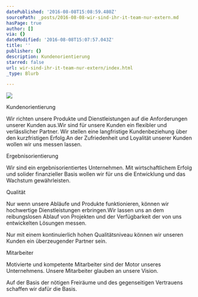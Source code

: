 ```yaml
---
datePublished: '2016-08-08T15:08:59.480Z'
sourcePath: _posts/2016-08-08-wir-sind-ihr-it-team-nur-extern.md
hasPage: true
author: []
via: {}
dateModified: '2016-08-08T15:07:57.043Z'
title: ''
publisher: {}
description: Kundenorientierung
starred: false
url: wir-sind-ihr-it-team-nur-extern/index.html
_type: Blurb

---
```

![](https://the-grid-user-content.s3-us-west-2.amazonaws.com/3f927b52-8bf7-46c7-8b29-e59bb9dd7205.jpg)

Kundenorientierung

Wir richten unsere Produkte und Dienstleistungen auf die Anforderungen unserer Kunden aus.Wir sind für unsere Kunden ein flexibler und verlässlicher Partner. Wir stellen eine langfristige Kundenbeziehung über den kurzfristigen Erfolg.An der Zufriedenheit und Loyalität unserer Kunden wollen wir uns messen lassen.

Ergebnisorientierung

Wir sind ein ergebnisorientiertes Unternehmen. Mit wirtschaftlichem Erfolg und solider finanzieller Basis wollen wir für uns die Entwicklung und das Wachstum gewährleisten.

Qualität

Nur wenn unsere Abläufe und Produkte funktionieren, können wir hochwertige Dienstleistungen erbringen.Wir lassen uns an dem reibungslosen Ablauf von Projekten und der Verfügbarkeit der von uns entwickelten Lösungen messen.

Nur mit einem kontinuierlich hohen Qualitätsniveau können wir unseren Kunden ein überzeugender Partner sein.

Mitarbeiter

Motivierte und kompetente Mitarbeiter sind der Motor unseres Unternehmens. Unsere Mitarbeiter glauben an unsere Vision.

Auf der Basis der nötigen Freiräume und des gegenseitigen Vertrauens schaffen wir dafür die Basis.